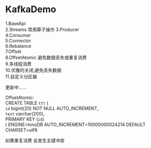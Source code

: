 # KafkaDemo  
1.BaseApi  
2.Streams  常用算子操作
3.Producer  
4.Consumer  
5.Connector  
6.Rebalance  
7.Offset  
8.OffsetAtomic 避免数据丢失或重复消费  
9.多线程消费  
10.优雅的关闭,避免丢失数据  
11.自定义分区器    
  
更新中......    

OffsetAtomic:  
CREATE TABLE `ttt` (  
  `id` bigint(20) NOT NULL AUTO_INCREMENT,  
  `text` varchar(200),  
  PRIMARY KEY (`id`)  
) ENGINE=InnoDB AUTO_INCREMENT=10000000024214 DEFAULT CHARSET=utf8  
  
如果重复消费 会发生主键冲突  